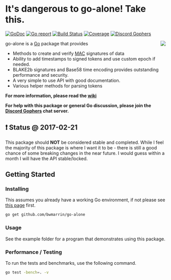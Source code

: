It's dangerous to go-alone! Take this.
==========================================
[![GoDoc](https://godoc.org/github.com/bwmarrin/go-alone?status.svg)](https://godoc.org/github.com/bwmarrin/go-alone) [![Go report](http://goreportcard.com/badge/bwmarrin/go-alone)](http://goreportcard.com/report/bwmarrin/go-alone) [![Build Status](https://travis-ci.org/bwmarrin/go-alone.svg?branch=master)](https://travis-ci.org/bwmarrin/go-alone) [![Coverage](http://gocover.io/_badge/github.com/bwmarrin/go-alone)](https://gocover.io/github.com/bwmarrin/go-alone) [![Discord Gophers](https://img.shields.io/badge/Discord%20Gophers-%23info-blue.svg)](https://discord.gg/0f1SbxBZjYq9jLBk)

<img align="right" src="https://raw.githubusercontent.com/wiki/bwmarrin/go-alone/8bitsword.png">

go-alone is a [Go](https://golang.org/) package that provides
* Methods to create and verify [MAC](https://en.wikipedia.org/wiki/Message_authentication_code) signatures of data
* Ability to add timestamps to signed tokens and use custom epoch if needed.
* BLAKE2b signatures and Base58 time encoding provides outstanding performance and security.
* A very simple to use API with good documentation.
* Various helper methods for parsing tokens

**For more information, please read the [wiki](https://github.com/bwmarrin/go-alone/wiki)**

**For help with this package or general Go discussion, please join the [Discord 
Gophers](https://discord.gg/0f1SbxBZjYq9jLBk) chat server.**

## :exclamation: Status @ 2017-02-21
This package should **NOT** be considered stable and completed. While I feel the
majority of this package is where I want it to be - there is still a good chance
of some breaking changes in the near future.  I would guess within a month I will
have the API stable/locked.

## Getting Started

### Installing

This assumes you already have a working Go environment, if not please see
[this page](https://golang.org/doc/install) first.

```sh
go get github.com/bwmarrin/go-alone
```

### Usage

See the example folder for a program that demonstrates using this package.

### Performance / Testing

To run the tests and benchmarks, use the following command.

```sh
go test -bench=. -v
```
